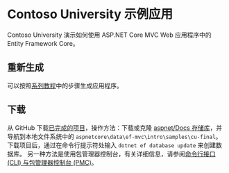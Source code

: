 # <a name="contoso-university-sample-app"></a>Contoso University 示例应用

Contoso University 演示如何使用 ASP.NET Core MVC Web 应用程序中的 Entity Framework Core。

## <a name="build-it-from-scratch"></a>重新生成

可以按照[系列教程](https://docs.microsoft.com/aspnet/core/data/ef-mvc/intro)中的步骤生成应用程序。

## <a name="download-it"></a>下载

从 GitHub 下载[已完成的项目](https://github.com/aspnet/Docs/tree/master/aspnetcore/data/ef-mvc/intro/samples/cu-final)，操作方法：下载或克隆 [aspnet/Docs 存储库](https://github.com/aspnet/Docs)，并导航到本地文件系统中的 `aspnetcore\data\ef-mvc\intro\samples\cu-final`。  下载项目后，通过在命令行提示符处输入 `dotnet ef database update` 来创建数据库。 另一种方法是使用包管理器控制台，有关详细信息，请参阅[命令行接口 (CLI) 与包管理器控制台 (PMC)](https://docs.microsoft.com/aspnet/core/data/ef-mvc/migrations#command-line-interface-cli-vs-package-manager-console-pmc)。

